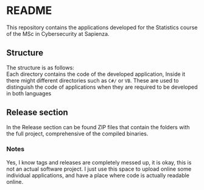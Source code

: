 # README 
This repository contains the applications developed for the Statistics course of the MSc in Cybersecurity at Sapienza. 

## Structure
The structure is as follows:  
Each directory contains the code of the developed application, Inside it there might different directories such as `C#/` or `VB`. These are used to distinguish the code of applications when they are required to be developed in both languages

## Release section
In the Release section can be found ZIP files that contain the folders with the full project, comprehensive of the compiled binaries.

### Notes
Yes, I know tags and releases are completely messed up, it is okay, this is not an actual software project.
I just use this space to upload online some individual applications, and have a place where code is actually readable online.